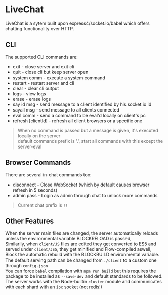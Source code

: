 ﻿
# LiveChat  
LiveChat is a sytem built upon express4/socket.io/babel which offers chatting functionality over HTTP.  
  
## CLI  
The supported CLI commands are:  
* exit - close server and exit cli  
* quit - close cli but keep server open  
* system comm - execute a system command  
* restart - restart server and cli  
* clear - clear cli output  
* logs - view logs  
* erase - erase logs  
* say id msg - send message to a client identified by his socket.io id  
* sayall msg - send message to all clients connected  
* eval comm - send a command to be eval'd locally on client's pc  
* refresh [clientId] - refresh all client browsers or a specific one  
> When no command is passed but a message is given, it's executed locally on the server  
> default commands prefix is '.', start all commands with this except the server-eval  
  
## Browser Commands  
There are several in-chat commands too:  
* disconnect - Close WebSocket (which by default causes browser refresh in 5 seconds)  
* admin pass - Login as admin through chat to unlock more commands  
> Current chat prefix is `!!`  
  
## Other Features  
When the server main files are changed, the server automatically reloads unless the environmental variable BLOCKRELOAD is passed,  
Similarily, when `client/JS` files are edited they get converted to ES5 and served under `client/JS5`, they get minified and Flow-compiled aswell,  
Block the automatic rebuild with the BLOCKBUILD environmental variable.  
The default serving path can be changed from `./client` to a custom one through `config.json`  
You can force `babel` compilation with `npm run build` but this requires the package to be installed as `--save-dev` and default standards to be followed.  
The server works with the Node-builtin `cluster` module and communicates with each shard with an `ipc` socket (not redis!)  
